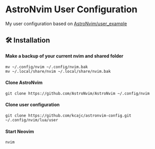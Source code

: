 # AstroNvim User Configuration

My user configuration based on [AstroNvim/user_example](https://github.com/AstroNvim/user_example)

## 🛠️ Installation

#### Make a backup of your current nvim and shared folder

```shell
mv ~/.config/nvim ~/.config/nvim.bak
mv ~/.local/share/nvim ~/.local/share/nvim.bak
```

#### Clone AstroNvim

```shell
git clone https://github.com/AstroNvim/AstroNvim ~/.config/nvim
```

#### Clone user configuration

```shell
git clone https://github.com/kcajc/astronvim-config.git ~/.config/nvim/lua/user
```

#### Start Neovim

```shell
nvim
```

